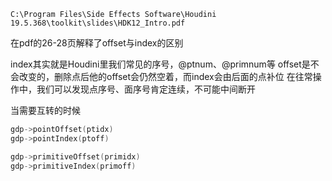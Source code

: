 ```
C:\Program Files\Side Effects Software\Houdini 19.5.368\toolkit\slides\HDK12_Intro.pdf
```

在pdf的26-28页解释了offset与index的区别

index其实就是Houdini里我们常见的序号，@ptnum、@primnum等
offset是不会改变的，删除点后他的offset会仍然空着，而index会由后面的点补位
在往常操作中，我们可以发现点序号、面序号肯定连续，不可能中间断开

当需要互转的时候
```c
gdp->pointOffset(ptidx)
gdp->pointIndex(ptoff)

gdp->primitiveOffset(primidx)
gdp->primitiveIndex(primoff)
```